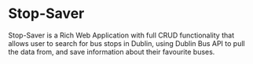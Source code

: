 # Stop-Saver
Stop-Saver is a Rich Web Application with full CRUD functionality that allows user to search for bus stops in Dublin, using 
Dublin Bus API to pull the data from, and save information about their favourite buses.
